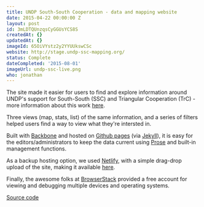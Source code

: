 ```yaml
---
title: UNDP South-South Cooperation - data and mapping website
date: 2015-04-22 00:00:00 Z
layout: post
id: 3mLDTQUnzqsCyGGUsYCS8S
createdAt: {}
updatedAt: {}
imageId: 65OiVYstz2y2YYUUkswCSc
website: http://stage.undp-ssc-mapping.org/
status: Complete
dateCompleted: '2015-08-01'
imageUrl: undp-ssc-live.png
who: jonathan
---
```


The site made it easier for users to find and explore information around UNDP's support for South-South (SSC) and Triangular Cooperation (TrC) - more information about this work [here](http://www.undp.org/ssc).

Three views (map, stats, list) of the same information, and a series of filters helped users find a way to view what they're intersted in.

Built with [Backbone](http://backbonejs.org) and hosted on [Github pages](https://pages.github.com) (via [Jekyll](http://jekyllrb.com)), it is easy for the editors/administrators to keep the data current using [Prose](http://prose.io) and built-in management functions.

As a backup hosting option, we used [Netlify](https://www.netlify.com), with a simple drag-drop upload of the site, making it available [here](https://ssc.netlify.com).

Finally, the awesome folks at [BrowserStack](https://www.browserstack.com) provided a free account for viewing and debugging multiple devices and operating systems.

[Source code](https://github.com/undp/ssc)
